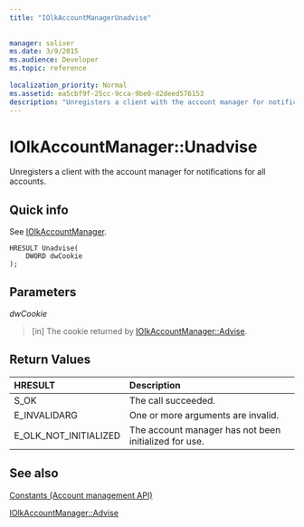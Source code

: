 ```yaml
---
title: "IOlkAccountManagerUnadvise"
 
 
manager: soliver
ms.date: 3/9/2015
ms.audience: Developer
ms.topic: reference
 
localization_priority: Normal
ms.assetid: ea5cbf9f-25cc-9cca-9be0-d2deed576153
description: "Unregisters a client with the account manager for notifications for all accounts."
---
```


# IOlkAccountManager::Unadvise

Unregisters a client with the account manager for notifications for all accounts. 
  
## Quick info

See [IOlkAccountManager](iolkaccountmanager.md).
  
```
HRESULT Unadvise(
    DWORD dwCookie
);

```

## Parameters

 _dwCookie_
  
> [in] The cookie returned by [IOlkAccountManager::Advise](iolkaccountmanager-advise.md).
    
## Return Values

|**HRESULT**|**Description**|
|:-----|:-----|
|S_OK  <br/> |The call succeeded.  <br/> |
|E_INVALIDARG  <br/> |One or more arguments are invalid.  <br/> |
|E_OLK_NOT_INITIALIZED  <br/> |The account manager has not been initialized for use.  <br/> |
   
## See also



[Constants (Account management API)](constants-account-management-api.md)
  
[IOlkAccountManager::Advise](iolkaccountmanager-advise.md)

